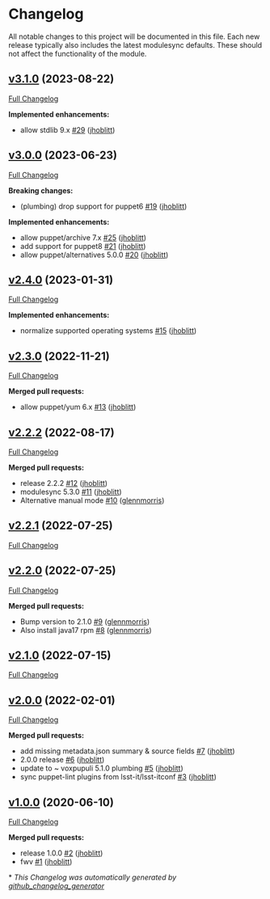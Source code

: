 # Changelog

All notable changes to this project will be documented in this file.
Each new release typically also includes the latest modulesync defaults.
These should not affect the functionality of the module.

## [v3.1.0](https://github.com/lsst-it/puppet-java_artisanal/tree/v3.1.0) (2023-08-22)

[Full Changelog](https://github.com/lsst-it/puppet-java_artisanal/compare/v3.0.0...v3.1.0)

**Implemented enhancements:**

- allow stdlib 9.x [\#29](https://github.com/lsst-it/puppet-java_artisanal/pull/29) ([jhoblitt](https://github.com/jhoblitt))

## [v3.0.0](https://github.com/lsst-it/puppet-java_artisanal/tree/v3.0.0) (2023-06-23)

[Full Changelog](https://github.com/lsst-it/puppet-java_artisanal/compare/v2.4.0...v3.0.0)

**Breaking changes:**

- \(plumbing\) drop support for puppet6 [\#19](https://github.com/lsst-it/puppet-java_artisanal/pull/19) ([jhoblitt](https://github.com/jhoblitt))

**Implemented enhancements:**

- allow puppet/archive 7.x [\#25](https://github.com/lsst-it/puppet-java_artisanal/pull/25) ([jhoblitt](https://github.com/jhoblitt))
- add support for puppet8 [\#21](https://github.com/lsst-it/puppet-java_artisanal/pull/21) ([jhoblitt](https://github.com/jhoblitt))
- allow puppet/alternatives 5.0.0 [\#20](https://github.com/lsst-it/puppet-java_artisanal/pull/20) ([jhoblitt](https://github.com/jhoblitt))

## [v2.4.0](https://github.com/lsst-it/puppet-java_artisanal/tree/v2.4.0) (2023-01-31)

[Full Changelog](https://github.com/lsst-it/puppet-java_artisanal/compare/v2.3.0...v2.4.0)

**Implemented enhancements:**

- normalize supported operating systems [\#15](https://github.com/lsst-it/puppet-java_artisanal/pull/15) ([jhoblitt](https://github.com/jhoblitt))

## [v2.3.0](https://github.com/lsst-it/puppet-java_artisanal/tree/v2.3.0) (2022-11-21)

[Full Changelog](https://github.com/lsst-it/puppet-java_artisanal/compare/v2.2.2...v2.3.0)

**Merged pull requests:**

- allow puppet/yum 6.x [\#13](https://github.com/lsst-it/puppet-java_artisanal/pull/13) ([jhoblitt](https://github.com/jhoblitt))

## [v2.2.2](https://github.com/lsst-it/puppet-java_artisanal/tree/v2.2.2) (2022-08-17)

[Full Changelog](https://github.com/lsst-it/puppet-java_artisanal/compare/v2.2.1...v2.2.2)

**Merged pull requests:**

- release 2.2.2 [\#12](https://github.com/lsst-it/puppet-java_artisanal/pull/12) ([jhoblitt](https://github.com/jhoblitt))
- modulesync 5.3.0 [\#11](https://github.com/lsst-it/puppet-java_artisanal/pull/11) ([jhoblitt](https://github.com/jhoblitt))
- Alternative manual mode [\#10](https://github.com/lsst-it/puppet-java_artisanal/pull/10) ([glennmorris](https://github.com/glennmorris))

## [v2.2.1](https://github.com/lsst-it/puppet-java_artisanal/tree/v2.2.1) (2022-07-25)

[Full Changelog](https://github.com/lsst-it/puppet-java_artisanal/compare/v2.2.0...v2.2.1)

## [v2.2.0](https://github.com/lsst-it/puppet-java_artisanal/tree/v2.2.0) (2022-07-25)

[Full Changelog](https://github.com/lsst-it/puppet-java_artisanal/compare/v2.1.0...v2.2.0)

**Merged pull requests:**

- Bump version to 2.1.0 [\#9](https://github.com/lsst-it/puppet-java_artisanal/pull/9) ([glennmorris](https://github.com/glennmorris))
- Also install java17 rpm [\#8](https://github.com/lsst-it/puppet-java_artisanal/pull/8) ([glennmorris](https://github.com/glennmorris))

## [v2.1.0](https://github.com/lsst-it/puppet-java_artisanal/tree/v2.1.0) (2022-07-15)

[Full Changelog](https://github.com/lsst-it/puppet-java_artisanal/compare/v2.0.0...v2.1.0)

## [v2.0.0](https://github.com/lsst-it/puppet-java_artisanal/tree/v2.0.0) (2022-02-01)

[Full Changelog](https://github.com/lsst-it/puppet-java_artisanal/compare/v1.0.0...v2.0.0)

**Merged pull requests:**

- add missing metadata.json summary & source fields [\#7](https://github.com/lsst-it/puppet-java_artisanal/pull/7) ([jhoblitt](https://github.com/jhoblitt))
- 2.0.0 release [\#6](https://github.com/lsst-it/puppet-java_artisanal/pull/6) ([jhoblitt](https://github.com/jhoblitt))
- update to ~ voxpupuli 5.1.0 plumbing [\#5](https://github.com/lsst-it/puppet-java_artisanal/pull/5) ([jhoblitt](https://github.com/jhoblitt))
- sync puppet-lint plugins from lsst-it/lsst-itconf [\#3](https://github.com/lsst-it/puppet-java_artisanal/pull/3) ([jhoblitt](https://github.com/jhoblitt))

## [v1.0.0](https://github.com/lsst-it/puppet-java_artisanal/tree/v1.0.0) (2020-06-10)

[Full Changelog](https://github.com/lsst-it/puppet-java_artisanal/compare/9ffe3036adc404022566fdc538ea4a026162c965...v1.0.0)

**Merged pull requests:**

- release 1.0.0 [\#2](https://github.com/lsst-it/puppet-java_artisanal/pull/2) ([jhoblitt](https://github.com/jhoblitt))
- fwv [\#1](https://github.com/lsst-it/puppet-java_artisanal/pull/1) ([jhoblitt](https://github.com/jhoblitt))



\* *This Changelog was automatically generated by [github_changelog_generator](https://github.com/github-changelog-generator/github-changelog-generator)*
